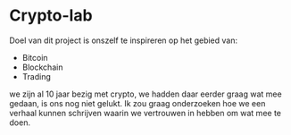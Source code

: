 # Crypto-lab

Doel van dit project is onszelf te inspireren op het gebied van:

* Bitcoin
* Blockchain
* Trading

we zijn al 10 jaar bezig met crypto, we hadden daar eerder graag wat mee gedaan, is ons nog niet gelukt. Ik zou graag onderzoeken hoe we een verhaal kunnen schrijven waarin we vertrouwen in hebben om wat mee te doen. 
